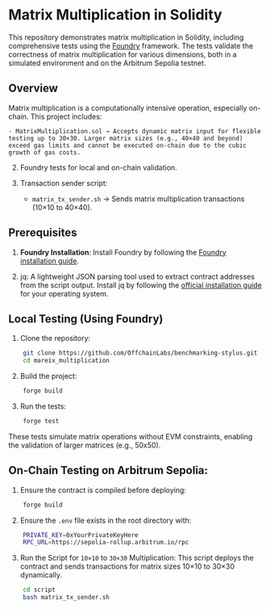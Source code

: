 # Matrix Multiplication in Solidity

This repository demonstrates matrix multiplication in Solidity, including comprehensive tests using the [Foundry](https://book.getfoundry.sh/)  framework. The tests validate the correctness of matrix multiplication for various dimensions, both in a simulated environment and on the Arbitrum Sepolia testnet.


## Overview

Matrix multiplication is a computationally intensive operation, especially on-chain. This project includes:

    - MatrixMultiplication.sol → Accepts dynamic matrix input for flexible testing up to 30×30. Larger matrix sizes (e.g., 40×40 and beyond) exceed gas limits and cannot be executed on-chain due to the cubic growth of gas costs.

2. Foundry tests for local and on-chain validation.

3. Transaction sender script:
    - `matrix_tx_sender.sh` → Sends matrix multiplication transactions (10×10 to 40×40).

## Prerequisites

1. **Foundry Installation**: Install Foundry by following the [Foundry installation guide](https://book.getfoundry.sh/getting-started/installation.html).

2. jq: A lightweight JSON parsing tool used to extract contract addresses from the script output. Install jq by following the [official installation guide](https://jqlang.org/download/) for your operating system.

## Local Testing (Using Foundry)

1. Clone the repository:

```bash
    git clone https://github.com/OffchainLabs/benchmarking-stylus.git
    cd mareix_multiplication
```
2. Build the project:

```bash
    forge build
```

3. Run the tests:

```bash
    forge test
```
These tests simulate matrix operations without EVM constraints, enabling the validation of larger matrices (e.g., 50x50).

## On-Chain Testing on Arbitrum Sepolia:

1. Ensure the contract is compiled before deploying:

```bash
    forge build
```

2. Ensure the `.env` file exists in the root directory with:

```bash
    PRIVATE_KEY=0xYourPrivateKeyHere
    RPC_URL=https://sepolia-rollup.arbitrum.io/rpc
```

3. Run the Script for `10×10` to `30×30` Multiplication: This script deploys the contract and sends transactions for matrix sizes 10×10 to 30×30 dynamically.

```bash
    cd script
    bash matrix_tx_sender.sh
```
